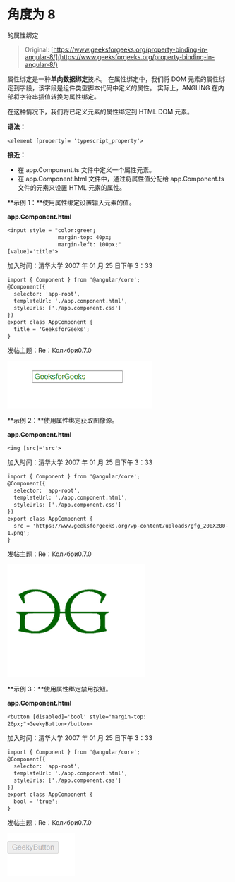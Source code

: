 # 角度为 8

的属性绑定

> Original: [https://www.geeksforgeeks.org/property-binding-in-angular-8/](https://www.geeksforgeeks.org/property-binding-in-angular-8/)

属性绑定是一种**单向数据绑定**技术。 在属性绑定中，我们将 DOM 元素的属性绑定到字段，该字段是组件类型脚本代码中定义的属性。 实际上，ANGLING 在内部将字符串插值转换为属性绑定。

在这种情况下，我们将已定义元素的属性绑定到 HTML DOM 元素。

**语法：**

```
<element [property]= 'typescript_property'>
```

**接近：**

*   在 app.Component.ts 文件中定义一个属性元素。
*   在 app.Component.html 文件中，通过将属性值分配给 app.Component.ts 文件的元素来设置 HTML 元素的属性。

**示例 1：**使用属性绑定设置输入元素的值。

**app.Component.html**

```
<input style = "color:green;
                margin-top: 40px; 
                margin-left: 100px;" 
[value]='title'>
```

加入时间：清华大学 2007 年 01 月 25 日下午 3：33

```
import { Component } from '@angular/core';    
@Component({    
  selector: 'app-root',    
  templateUrl: './app.component.html',    
  styleUrls: ['./app.component.css']    
})    
export class AppComponent {   
  title = 'GeeksforGeeks'; 
}
```

发帖主题：Re：Колибри0.7.0

![](img/f9b83d951575438e2f884ea5844de49c.png)

**示例 2：**使用属性绑定获取图像源。

**app.Component.html**

```
<img [src]='src'>
```

加入时间：清华大学 2007 年 01 月 25 日下午 3：33

```
import { Component } from '@angular/core';    
@Component({    
  selector: 'app-root',    
  templateUrl: './app.component.html',    
  styleUrls: ['./app.component.css']    
})    
export class AppComponent {   
  src = 'https://www.geeksforgeeks.org/wp-content/uploads/gfg_200X200-1.png'; 
}
```

发帖主题：Re：Колибри0.7.0

![](img/4af9d1742a2ed65b7bd93a592e868971.png)

**示例 3：**使用属性绑定禁用按钮。

**app.Component.html**

```
<button [disabled]='bool' style="margin-top: 20px;">GeekyButton</button>
```

加入时间：清华大学 2007 年 01 月 25 日下午 3：33

```
import { Component } from '@angular/core';    
@Component({    
  selector: 'app-root',    
  templateUrl: './app.component.html',    
  styleUrls: ['./app.component.css']    
})    
export class AppComponent {   
  bool = 'true'; 
}
```

发帖主题：Re：Колибри0.7.0

![](img/44755a3434d6ed0dbe4cba4fefb1acaf.png)